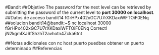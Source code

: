 #Bandit
##Objetivo
The password for the next level can be retrieved by submitting the password of the current level to **port 30000 on localhost**.
##Datos de acceso 
bandit14
fGrHPx402xGC7U7rXKDaxiWFTOiF0ENq
##solucion
bandit14@bandit:~$ nc localhost 30000
fGrHPx402xGC7U7rXKDaxiWFTOiF0ENq
Correct!
jN2kgmIXJ6fShzhT2avhotn4Zcka6tnt

##Notas adicionales
con nc host puerto puedbes obtener un puerto determinado
##Referencias 


